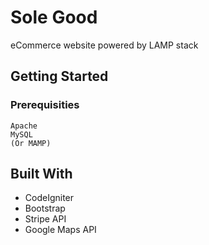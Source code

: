 # Sole Good
eCommerce website powered by LAMP stack

## Getting Started

### Prerequisities

```
Apache
MySQL
(Or MAMP)
```

## Built With

* CodeIgniter
* Bootstrap
* Stripe API
* Google Maps API
